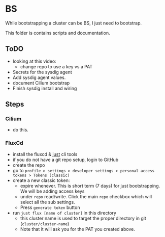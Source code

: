 # BS

While bootstrapping a cluster can be BS, I just need to bootstrap.

This folder is contains scripts and documentation.

## ToDO

- looking at this video:
    - change repo to use a key vs a PAT
- Secrets for the sysdig agent
- Add sysdig agent values.
- document Cilium bootstrap
- Finish sysdig install and wiring

## Steps

### Cilium

- do this.

### FluxCd

- install the fluxcd & [just](https://github.com/casey/just
) cli tools
- if you do not have a git repo setup, login to GitHub
- create the repo
- go to `profile > settings > developer settings > personal access tokens > Tokens (classic)`
- create a new classic token:
    - expire whenever. This is short term (7 days) for just bootstrapping. We will be adding access keys
    - under `repo` read/write. Click the main `repo` checkbox which will select all the sub settings.
    - Press `generate token` button
- run `just flux [name of cluster]` in this directory
    - this cluster name is used to target the proper directory in git (`cluster/cluster-name`)
    - Note that it will ask you for the PAT you created above.


